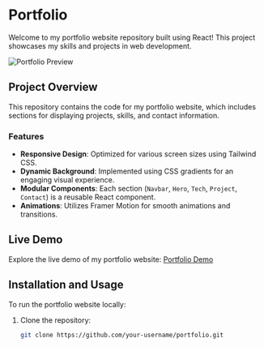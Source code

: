 # Portfolio 

Welcome to my portfolio website repository built using React! This project showcases my skills and projects in web development.

![Portfolio Preview](./preview.png)

## Project Overview

This repository contains the code for my portfolio website, which includes sections for displaying projects, skills, and contact information.

### Features

- **Responsive Design**: Optimized for various screen sizes using Tailwind CSS.
- **Dynamic Background**: Implemented using CSS gradients for an engaging visual experience.
- **Modular Components**: Each section (`Navbar`, `Hero`, `Tech`, `Project`, `Contact`) is a reusable React component.
- **Animations**: Utilizes Framer Motion for smooth animations and transitions.

## Live Demo

Explore the live demo of my portfolio website: [Portfolio Demo](https://eivor-portfolio.netlify.app/)

## Installation and Usage

To run the portfolio website locally:

1. Clone the repository:
   ```bash
   git clone https://github.com/your-username/portfolio.git
